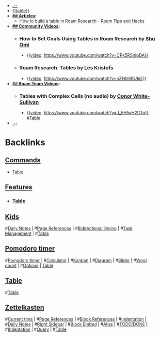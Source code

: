 - [.--](<.--.md>)
- {{[table](<table.md>)}}
- **[## Articles](<## Articles.md>):**
    - [How to build a table in Roam Research](https://web.archive.org/web/20201109133038/https://www.roamtips.com/home/create-tables-roam-research) - [Roam Tips and Hacks](<Roam Tips and Hacks.md>) 
- **[## Community Videos](<## Community Videos.md>):**
    - ### How to Set Goals Using Tables in Roam Research by [Shu Omi](<Shu Omi.md>)
        - {{[video](<video.md>): https://www.youtube.com/watch?v=CPk5RSnlpDA}}
    - ### Roam Research: Tables by [Les Kristofs](<Les Kristofs.md>)
        - {{[video](<video.md>): https://www.youtube.com/watch?v=nZHlz6RUleE}}
- **[## Roam Team Videos](<## Roam Team Videos.md>):**
    - ### Tables with Complex Cells (no audio) by [Conor White-Sullivan](<Conor White-Sullivan.md>)
        - {{[video](<video.md>): https://www.youtube.com/watch?v=J_hH5vH2DTo}}
#[Table](<Table.md>)
- [.--](<.--.md>)

# Backlinks
## [ Commands](< Commands.md>)
- [Table](<Table.md>)

## [Features](<Features.md>)
- ### [Table](<Table.md>)

## [Kids](<Kids.md>)
#[Daily Notes](<Daily Notes.md>) | #[Page References](<Page References.md>) | #[Bidirectional linking](<Bidirectional linking.md>) | #[Task Management](<Task Management.md>) | #[Table](<Table.md>)

## [Pomodoro timer](<Pomodoro timer.md>)
#[Pomodoro timer](<Pomodoro timer.md>) | #[Calculator](<Calculator.md>) | #[Kanban](<Kanban.md>) | #[Diagram](<Diagram.md>) | #[Slider](<Slider.md>) | #[Word count](<Word count.md>) | #[Options](<Options.md>) | [Table](<Table.md>)

## [Table](<Table.md>)
#[Table](<Table.md>)

## [Zettelkasten](<Zettelkasten.md>)
#[Current time](<Current time.md>) | #[Page References](<Page References.md>) | #[Block References](<Block References.md>) | #[Indentation](<Indentation.md>) | #[Daily Notes](<Daily Notes.md>) | #[Right Sidebar](<Right Sidebar.md>) | #[Block Embed](<Block Embed.md>) | #[Alias](<Alias.md>) | #[TODO/DONE](<TODO/DONE.md>) | #[Indentation](<Indentation.md>) | #[Query](<Query.md>) | #[Table](<Table.md>)

